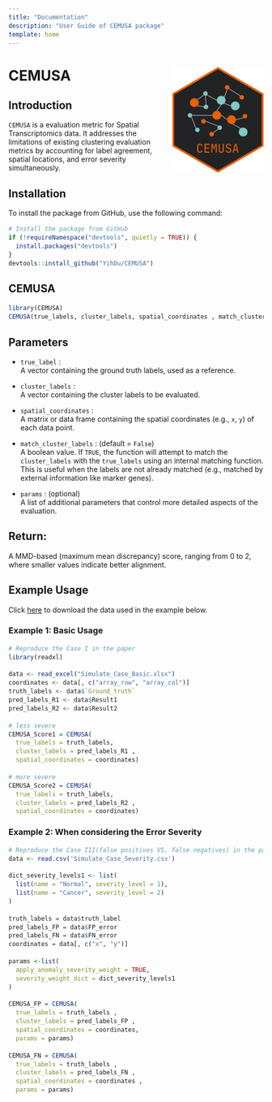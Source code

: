 ```yaml
---
title: "Documentation"
description: "User Guide of CEMUSA package"
template: home
---
```


# CEMUSA <img src="https://raw.githubusercontent.com/YihDu/CEMUSA/main/img/logo.png" width="180" align="right" />

## Introduction

`CEMUSA` is a evaluation metric for Spatial Transcriptomics data. It addresses the limitations of existing clustering evaluation metrics by accounting for label agreement, spatial
locations, and error severity simultaneously.

## Installation

To install the package from GitHub, use the following command:

```r
# Install the package from GitHub
if (!requireNamespace("devtools", quietly = TRUE)) {
  install.packages("devtools")
}
devtools::install_github("YihDu/CEMUSA")
```

## CEMUSA

```r
library(CEMUSA)
CEMUSA(true_labels, cluster_labels, spatial_coordinates , match_cluster_labels, params = list)
```

## Parameters
- `true_label` :  
  A vector containing the ground truth labels, used as a reference.

- `cluster_labels` :   
  A vector containing the cluster labels to be evaluated.

- `spatial_coordinates` :   
  A matrix or data frame containing the spatial coordinates (e.g., `x`, `y`) of each data point.

- `match_cluster_labels` : (default =  `False`)    
  A boolean value. If `TRUE`, the function  will attempt to match the `cluster_labels` with the `true_labels` using an internal matching function. This is useful when the labels are not already matched (e.g., matched by external information like marker genes).

- `params` : (optional)   
  A list of additional parameters that control more detailed aspects of the evaluation.

## Return:
  A MMD-based (maximum mean discrepancy) score, ranging from 0 to 2, where smaller values indicate better alignment.

## Example Usage
Click [here](https://github.com/YihDu/CEMUSA/tree/main/data-raw) to download the data used in the example below.

### Example 1: Basic Usage
```r
# Reproduce the Case I in the paper
library(readxl)

data <- read_excel("Simulate_Case_Basic.xlsx")
coordinates <- data[, c("array_row", "array_col")]
truth_labels <- data$`Ground_truth`
pred_labels_R1 <- data$Result1
pred_labels_R2 <- data$Result2

# less severe
CEMUSA_Score1 = CEMUSA(
  true_labels = truth_labels, 
  cluster_labels = pred_labels_R1 , 
  spatial_coordinates = coordinates)

# more severe
CEMUSA_Score2 = CEMUSA(
  true_labels = truth_labels, 
  cluster_labels = pred_labels_R2 , 
  spatial_coordinates = coordinates)

```

### Example 2: When considering the Error Severity
```r
# Reproduce the Case III(false positives VS. false negatives) in the paper
data <- read.csv('Simulate_Case_Severity.csv')

dict_severity_levels1 <- list(
  list(name = "Normal", severity_level = 1),
  list(name = "Cancer", severity_level = 2)
)

truth_labels = data$truth_label
pred_labels_FP = data$FP_error
pred_labels_FN = data$FN_error
coordinates = data[, c("x", "y")]

params <-list(
  apply_anomaly_severity_weight = TRUE,
  severity_weight_dict = dict_severity_levels1
)

CEMUSA_FP = CEMUSA(
  true_labels = truth_labels , 
  cluster_labels = pred_labels_FP , 
  spatial_coordinates = coordinates,
  params = params)

CEMUSA_FN = CEMUSA(
  true_labels = truth_labels , 
  cluster_labels = pred_labels_FN , 
  spatial_coordinates = coordinates , 
  params = params)
```

<!-- ## Cite `CEMUSA`
Jiaying Hu<sup>†</sup>, Yihang Du<sup>†</sup>, Suyang Hou, Yueyang Ding, Hao Wu and Xiaobo Sun<sup>†</sup>&#35;.*SAS:A clustering evaluation metric for spatial transcriptomics.*,2025 -->







